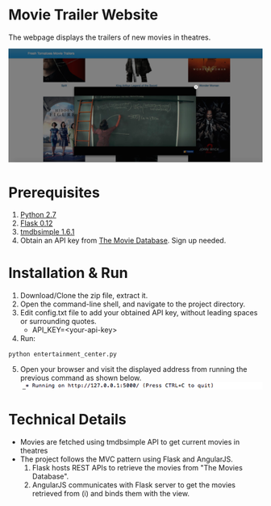 # Movie Trailer Website
The webpage displays the trailers of new movies in theatres.

![Screen shot of the loaded webpage on May 25th, 2017](./movie-trailer-screen-shot.png)

# Prerequisites
1. [Python 2.7](https://www.python.org/download/releases/2.7/)
2. [Flask 0.12](http://flask.pocoo.org/docs/0.12/installation/)
3. [tmdbsimple 1.6.1](https://pypi.python.org/pypi/tmdbsimple)
4. Obtain an API key from [The Movie Database](https://www.themoviedb.org/settings/api). Sign up needed.

# Installation & Run
1. Download/Clone the zip file, extract it.
2. Open the command-line shell, and navigate to the project directory.
3. Edit config.txt file to add your obtained API key, without leading spaces or surrounding quotes.
    - API_KEY=\<your-api-key\>
4. Run:
```
python entertainment_center.py
```
5. Open your browser and visit the displayed address from running the previous command as shown below.
![Address screenshot](./webpage-address-screenshot.png)

# Technical Details
- Movies are fetched using tmdbsimple API to get current movies in theatres
- The project follows the MVC pattern using Flask and AngularJS.
    1. Flask hosts REST APIs to retrieve the movies from "The Movies Database".
    2. AngularJS communicates with Flask server to get the movies retrieved from (i) and binds them with the view.
